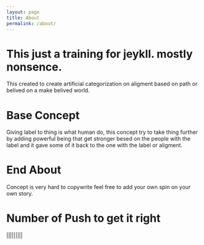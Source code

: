 ```yaml
---
layout: page
title: About
permalink: /about/
---
```

# This just a training for jeykll. mostly nonsence.
This created to create artificial categorization on aligment based on path or belived on a make belived world.
# Base Concept
Giving label to thing is what human do, this concept try to take thing further by adding powerful being that get stronger besed on the people with the label and it gave some of it back to the one with the label or aligment. 
# End About
Concept is very hard to copywrite feel free to add your own spin on your own story.
# Number of Push to get it right
|||||||||